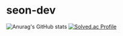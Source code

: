 # seon-dev
![Anurag's GitHub stats](https://github-readme-stats.vercel.app/api?username=seon-dev&show_icons=true&theme=radical)
[![Solved.ac Profile](http://mazassumnida.wtf/api/v2/generate_badge?boj=lily9903)](https://solved.ac/lily9903/)
